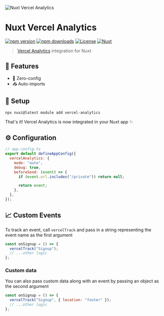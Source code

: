 ![Nuxt Vercel Analytics](https://raw.githubusercontent.com/xanderbarkhatov/nuxt-vercel-analytics/main/docs/cover.png)

# Nuxt Vercel Analytics

[![npm version][npm-version-src]][npm-version-href]
[![npm downloads][npm-downloads-src]][npm-downloads-href]
[![License][license-src]][license-href]
[![Nuxt][nuxt-src]][nuxt-href]

> [Vercel Analytics](https://vercel.com/docs/concepts/analytics) integration for Nuxt

## 📝 Features

- 🚀 Zero-config
- 📥 Auto-imports

## 🔧 Setup

```bash
npx nuxi@latest module add vercel-analytics
```

That's it! Vercel Analytics is now integrated in your Nuxt app ✨

## ⚙️ Configuration

```js
// app.config.ts
export default defineAppConfig({
  vercelAnalytics: {
    mode: "auto",
    debug: true,
    beforeSend: (event) => {
      if (event.url.includes("/private")) return null;

      return event;
    },
  },
});
```

## 📈 Custom Events

To track an event, call `vercelTrack` and pass in a string representing the event name as the first argument

```js
const onSignup = () => {
  vercelTrack("Signup");
  // ...other logic
};
```

### Custom data

You can also pass custom data along with an event by passing an object as the second argument

```js
const onSignup = () => {
  vercelTrack("Signup", { location: "footer" });
  // ...other logic
};
```

<!-- Badges -->

[npm-version-src]: https://img.shields.io/npm/v/nuxt-vercel-analytics/latest.svg?style=flat&colorA=18181B&colorB=28CF8D
[npm-version-href]: https://npmjs.com/package/nuxt-vercel-analytics
[npm-downloads-src]: https://img.shields.io/npm/dm/nuxt-vercel-analytics.svg?style=flat&colorA=18181B&colorB=28CF8D
[npm-downloads-href]: https://npmjs.com/package/nuxt-vercel-analytics
[license-src]: https://img.shields.io/npm/l/nuxt-vercel-analytics.svg?style=flat&colorA=18181B&colorB=28CF8D
[license-href]: https://npmjs.com/package/nuxt-vercel-analytics
[nuxt-src]: https://img.shields.io/badge/Nuxt-18181B?logo=nuxt.js
[nuxt-href]: https://nuxt.com
